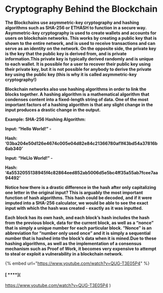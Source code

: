 # Cryptography Behind the Blockchain

**The Blockchains use asymmetric-key cryptography and hashing algorithms such as SHA-256 or ETHASH to function in a secure way. Asymmetric-key cryptography is used to create wallets and accounts for users on blockchain networks. This works by creating a public key that is shown to the entire network, and is used to receive transactions and can serve as an identity on the network. On the opposite side, the private key is the key that the public key is derived from, and is private information.This private key is typically derived randomly and is unique to each wallet. It is possible for a user to recover their public key using their private key, but it is not possible for anybody to derive the private key using the public key \(this is why it is called asymmetric-key cryptography!\)**

**Blockchain networks also use hashing algorithms in order to link the blocks together. A hashing algorithm is a mathematical algorithm that condenses content into a fixed-length string of data. One of the most important factors of a hashing algorithm is that any slight change in the input produces a drastic change in the output.**

**Example: SHA-256 Hashing Algorithm:**

**Input: “Hello World!” -** 

**Hash: ‘03ba204e50d126e4674c005e04d82e84c21366780af1f43bd54a37816b6ab340’**  


**Input: “HeLlo World!” -** 

 **Hash: ‘4a5532055138945f4c82864eed852ab5006d5e5bc4ff35a55ab7fcee7aa94492’**  


**Notice how there is a drastic difference in the hash after only capitalizing one letter in the original input? This is arguably the most important function of hash algorithms. This hash could be decoded, and if it were imputed into a SHA-256 calculator, we would be able to see the exact input with which the hash was created - exactly as it was inputted.**   


 **Each block has its own hash, and each block’s hash includes the hash from the previous block, data for the current block, as well as a “nonce” that is simply a unique number for each particular block. “Nonce” is an abbreviation for “number only used once” and it is simply a sequential number that is hashed into the block’s data when it is mined.Due to these hashing algorithms, as well as the implementation of a consensus mechanism such as Proof of Work, it becomes very expensive to attempt to steal or exploit a vulnerability in a blockchain network.**   


{% embed url="https://www.youtube.com/watch?v=QUG-T3E05P4" %}



#### [ ****](
https://www.youtube.com/watch?v=QUG-T3E05P4
)  



